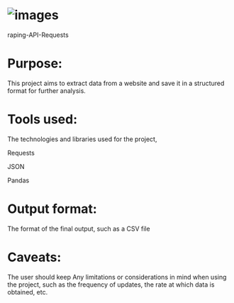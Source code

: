 
# ![images](https://github.com/Upoma00/Web-Scraping-API-Requests/assets/135132229/970dbfd0-78e4-444f-89f3-126417554ad7)
raping-API-Requests 

# Purpose:
This project aims to extract data from a website and save it in a structured format for further analysis.

# Tools used:
The technologies and libraries used for the project,

Requests

JSON

Pandas
# Output format:
The format of the final output, such as a CSV file
# Caveats:
The user should keep Any limitations or considerations in mind when using the project, such as the frequency of updates, the rate at which data is obtained, etc.


